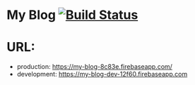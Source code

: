 # My Blog [![Build Status](https://travis-ci.org/carlosvillu/my-blog.svg?branch=master)](https://travis-ci.org/carlosvillu/my-blog)


# URL:

- production: https://my-blog-8c83e.firebaseapp.com/
- development: https://my-blog-dev-12f60.firebaseapp.com
